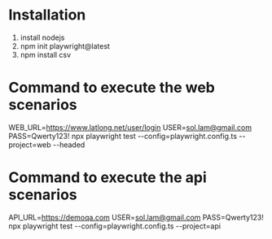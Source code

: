 # Installation
1. install nodejs
2. npm init playwright@latest
3. npm install csv

# Command to execute the web scenarios
WEB_URL=https://www.latlong.net/user/login USER=sol.lam@gmail.com PASS=Qwerty123! npx playwright test --config=playwright.config.ts --project=web --headed

# Command to execute the api scenarios
API_URL=https://demoqa.com USER=sol.lam@gmail.com PASS=Qwerty123! npx playwright test --config=playwright.config.ts --project=api
